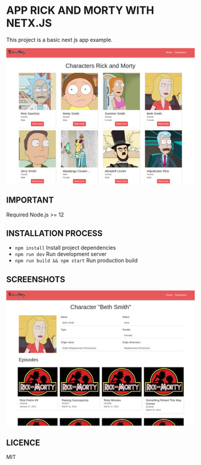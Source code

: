 # APP RICK AND MORTY WITH NETX.JS

This project is a basic next js app example.

![Screenshot](./.readme-static/screenshot-project.png)

## IMPORTANT

Required Node.js >= 12

## INSTALLATION PROCESS

* `npm install` Install project dependencies
* `npm run dev` Run development server
* `npm run build && npm start`  Run production build

## SCREENSHOTS

![Screenshot](./.readme-static/screenshot-project-1.png)


## LICENCE 
MIT

